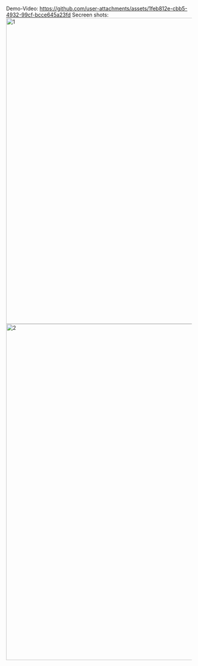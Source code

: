 Demo-Video: https://github.com/user-attachments/assets/1feb812e-cbb5-4932-99cf-bcce645a23fd
Secreen shots:
<img width="1546" height="830" alt="1" src="https://github.com/user-attachments/assets/dc523712-c983-4d10-ab7c-6f1b2679b91e" />
<img width="1915" height="912" alt="2" src="https://github.com/user-attachments/assets/69e1aeb5-9f98-4b0d-8e37-673abb8f9907" />

